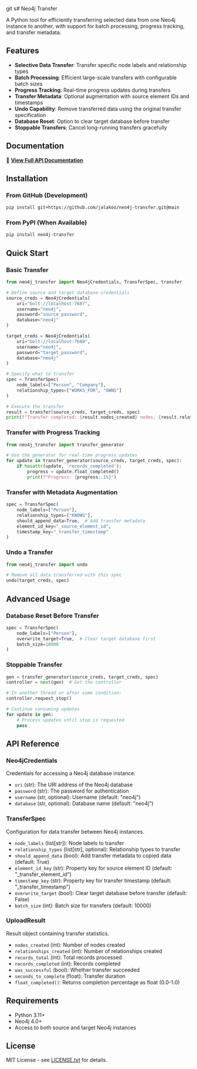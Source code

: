 git s# Neo4j Transfer

A Python tool for efficiently transferring selected data from one Neo4j instance to another, with support for batch processing, progress tracking, and transfer metadata.

## Features

- **Selective Data Transfer**: Transfer specific node labels and relationship types
- **Batch Processing**: Efficient large-scale transfers with configurable batch sizes
- **Progress Tracking**: Real-time progress updates during transfers
- **Transfer Metadata**: Optional augmentation with source element IDs and timestamps
- **Undo Capability**: Remove transferred data using the original transfer specification
- **Database Reset**: Option to clear target database before transfer
- **Stoppable Transfers**: Cancel long-running transfers gracefully

## Documentation

📖 **[View Full API Documentation](docs/neo4j_transfer.html)**

## Installation

### From GitHub (Development)
```bash
pip install git+https://github.com/jalakoo/neo4j-transfer.git@main
```

### From PyPI (When Available)
```bash
pip install neo4j-transfer
```

## Quick Start

### Basic Transfer
```python
from neo4j_transfer import Neo4jCredentials, TransferSpec, transfer

# Define source and target database credentials
source_creds = Neo4jCredentials(
    uri="bolt://localhost:7687",
    username="neo4j",
    password="source_password",
    database="neo4j"
)

target_creds = Neo4jCredentials(
    uri="bolt://localhost:7688", 
    username="neo4j",
    password="target_password",
    database="neo4j"
)

# Specify what to transfer
spec = TransferSpec(
    node_labels=["Person", "Company"],
    relationship_types=["WORKS_FOR", "OWNS"]
)

# Execute the transfer
result = transfer(source_creds, target_creds, spec)
print(f"Transfer completed: {result.nodes_created} nodes, {result.relationships_created} relationships")
```

### Transfer with Progress Tracking
```python
from neo4j_transfer import transfer_generator

# Use the generator for real-time progress updates
for update in transfer_generator(source_creds, target_creds, spec):
    if hasattr(update, 'records_completed'):
        progress = update.float_completed()
        print(f"Progress: {progress:.1%}")
```

### Transfer with Metadata Augmentation
```python
spec = TransferSpec(
    node_labels=["Person"],
    relationship_types=["KNOWS"],
    should_append_data=True,  # Add transfer metadata
    element_id_key="_source_element_id",
    timestamp_key="_transfer_timestamp"
)
```

### Undo a Transfer
```python
from neo4j_transfer import undo

# Remove all data transferred with this spec
undo(target_creds, spec)
```

## Advanced Usage

### Database Reset Before Transfer
```python
spec = TransferSpec(
    node_labels=["Person"],
    overwrite_target=True,  # Clear target database first
    batch_size=10000
)
```

### Stoppable Transfer
```python
gen = transfer_generator(source_creds, target_creds, spec)
controller = next(gen)  # Get the controller

# In another thread or after some condition:
controller.request_stop()

# Continue consuming updates
for update in gen:
    # Process updates until stop is requested
    pass
```

## API Reference

### Neo4jCredentials
Credentials for accessing a Neo4j database instance.

- `uri` (str): The URI address of the Neo4j database
- `password` (str): The password for authentication
- `username` (str, optional): Username (default: "neo4j")
- `database` (str, optional): Database name (default: "neo4j")

### TransferSpec
Configuration for data transfer between Neo4j instances.

- `node_labels` (list[str]): Node labels to transfer
- `relationship_types` (list[str], optional): Relationship types to transfer
- `should_append_data` (bool): Add transfer metadata to copied data (default: True)
- `element_id_key` (str): Property key for source element ID (default: "_transfer_element_id")
- `timestamp_key` (str): Property key for transfer timestamp (default: "_transfer_timestamp")
- `overwrite_target` (bool): Clear target database before transfer (default: False)
- `batch_size` (int): Batch size for transfers (default: 10000)

### UploadResult
Result object containing transfer statistics.

- `nodes_created` (int): Number of nodes created
- `relationships_created` (int): Number of relationships created
- `records_total` (int): Total records processed
- `records_completed` (int): Records completed
- `was_successful` (bool): Whether transfer succeeded
- `seconds_to_complete` (float): Transfer duration
- `float_completed()`: Returns completion percentage as float (0.0-1.0)

## Requirements

- Python 3.11+
- Neo4j 4.0+
- Access to both source and target Neo4j instances

## License

MIT License - see [LICENSE.txt](LICENSE.txt) for details.